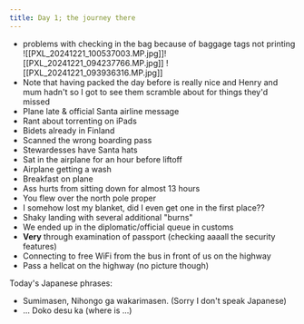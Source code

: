 ```yaml
---
title: Day 1; the journey there
---
```

* problems with checking in the bag because of baggage tags not printing
![[PXL_20241221_100537003.MP.jpg]]![[PXL_20241221_094237766.MP.jpg]]
![[PXL_20241221_093936316.MP.jpg]]
* Note that having packed the day before is really nice and Henry and mum hadn't so I got to see them scramble about for things they'd missed
* Plane late & official Santa airline message
* Rant about torrenting on iPads
* Bidets already in Finland
* Scanned the wrong boarding pass
* Stewardesses have Santa hats
* Sat in the airplane for an hour before liftoff
* Airplane getting a wash
* Breakfast on plane
* Ass hurts from sitting down for almost 13 hours
* You flew over the north pole proper
* I somehow lost my blanket, did I even get one in the first place??
* Shaky landing with several additional "burns"
* We ended up in the diplomatic/official queue in customs
* **Very** through examination of passport (checking aaaall the security features)
* Connecting to free WiFi from the bus in front of us on the highway
* Pass a hellcat on the highway (no picture though)

Today's Japanese phrases:
* Sumimasen, Nihongo ga wakarimasen. (Sorry I don't speak Japanese)
* ... Doko desu ka (where is ...)
